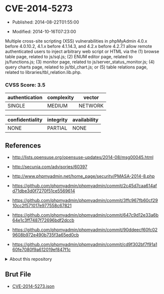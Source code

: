 # CVE-2014-5273

- Published: 2014-08-22T01:55:00

- Modified: 2014-10-16T07:23:00

Multiple cross-site scripting (XSS) vulnerabilities in phpMyAdmin 4.0.x before 4.0.10.2, 4.1.x before 4.1.14.3, and 4.2.x before 4.2.7.1 allow remote authenticated users to inject arbitrary web script or HTML via the (1) browse table page, related to js/sql.js; (2) ENUM editor page, related to js/functions.js; (3) monitor page, related to js/server_status_monitor.js; (4) query charts page, related to js/tbl_chart.js; or (5) table relations page, related to libraries/tbl_relation.lib.php.

### CVSS Score: **3.5**

| authentication | complexity | vector |
| --- | --- | --- |
| SINGLE | MEDIUM | NETWORK |

| confidentiality | integrity | availability |
| --- | --- | --- |
| NONE | PARTIAL | NONE |

## References

* http://lists.opensuse.org/opensuse-updates/2014-08/msg00045.html

* http://secunia.com/advisories/60397

* http://www.phpmyadmin.net/home_page/security/PMASA-2014-8.php

* https://github.com/phpmyadmin/phpmyadmin/commit/2c45d7caa614afd71dbe3d0f7270f51ce5569614

* https://github.com/phpmyadmin/phpmyadmin/commit/3ffc967fb60cf2910cc2f571017e977558c67821

* https://github.com/phpmyadmin/phpmyadmin/commit/647c9d12e33a6b64e1c3ff7487f72696bdf2dccb

* https://github.com/phpmyadmin/phpmyadmin/commit/90ddeecf60fc029608b972e490b735f3a65ed0cb

* https://github.com/phpmyadmin/phpmyadmin/commit/cd9f302bf7f91a160fe7080f9a612019ef847f1c

<details>
<summary>About this repository</summary> 

  This repository is part of the project [Live Hack CVE](https://github.com/Live-Hack-CVE). Main website can be found [www.live-hack.org](https://www.live-hack.org) 
  
  Made by [Sn0wAlice](https://github.com/Sn0wAlice) for the people that care about security and need to have a feed of the latest CVEs. Hope you enjoy it, don't forget to star the repo and follow me on [Twitter](https://twitter.com/Sn0wAlice) and [Github](https://github.com/Sn0wAlice). And that is my [personnal website](https://www.alice-snow.me/)

  - [Home Page](https://github.com/Live-Hack-CVE)
  - [Framework](https://github.com/Live-Hack-CVE/cve-framework)
  - [CVE database](https://github.com/Live-Hack-CVE/full_database)
  - [Changelog](https://github.com/Live-Hack-CVE/Changelog)
</details>

## Brut File

* [CVE-2014-5273.json](https://raw.githubusercontent.com/Live-Hack-CVE/full_database/main/cves/2014/CVE-2014-5273.json)

